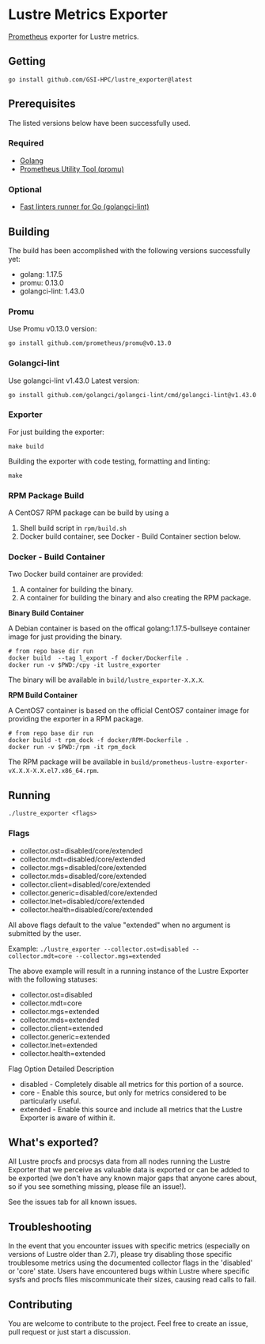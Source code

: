 # Lustre Metrics Exporter

<!-- TODO: Create an issue for both, if necessary.
[![Go Report Card](https://goreportcard.com/badge/github.com/HewlettPackard/lustre_exporter)](https://goreportcard.com/report/github.com/HewlettPackard/lustre_exporter)
[![Build Status](https://travis-ci.org/HewlettPackard/lustre_exporter.svg?branch=master)](https://travis-ci.org/HewlettPackard/lustre_exporter)
-->

[Prometheus](https://prometheus.io/) exporter for Lustre metrics.

## Getting

```
go install github.com/GSI-HPC/lustre_exporter@latest
```
## Prerequisites

The listed versions below have been successfully used.  

### Required

* [Golang](https://golang.org/)
* [Prometheus Utility Tool (promu)](https://github.com/prometheus/promu)

### Optional

* [Fast linters runner for Go (golangci-lint)](https://github.com/golangci/golangci-lint)

## Building

The build has been accomplished with the following versions successfully yet:  

* golang: 1.17.5
* promu: 0.13.0
* golangci-lint: 1.43.0


### Promu

Use Promu v0.13.0 version:  

`go install github.com/prometheus/promu@v0.13.0`


### Golangci-lint

Use golangci-lint v1.43.0
Latest version:  

`go install github.com/golangci/golangci-lint/cmd/golangci-lint@v1.43.0`


### Exporter

For just building the exporter:

`make build`

Building the exporter with code testing, formatting and linting:

`make`

### RPM Package Build

A CentOS7 RPM package can be build by using a 
1. Shell build script in `rpm/build.sh`
2. Docker build container, see Docker - Build Container section below.

### Docker - Build Container

Two Docker build container are provided:  

1. A container for building the binary.
2. A container for building the binary and also creating the RPM package.

**Binary Build Container**

A Debian container is based on the offical golang:1.17.5-bullseye container image for just providing the binary.

```shell
# from repo base dir run
docker build  --tag l_export -f docker/Dockerfile .
docker run -v $PWD:/cpy -it lustre_exporter
```
The binary will be available in `build/lustre_exporter-X.X.X`.

**RPM Build Container**

A CentOS7 container is based on the official CentOS7 container image for providing the exporter in a RPM package.

```shell
# from repo base dir run
docker build -t rpm_dock -f docker/RPM-Dockerfile .
docker run -v $PWD:/rpm -it rpm_dock
```
The RPM package will be available in `build/prometheus-lustre-exporter-vX.X.X-X.X.el7.x86_64.rpm`.

## Running

```
./lustre_exporter <flags>
```

### Flags

* collector.ost=disabled/core/extended
* collector.mdt=disabled/core/extended
* collector.mgs=disabled/core/extended
* collector.mds=disabled/core/extended
* collector.client=disabled/core/extended
* collector.generic=disabled/core/extended
* collector.lnet=disabled/core/extended
* collector.health=disabled/core/extended

All above flags default to the value "extended" when no argument is submitted by the user.

Example: `./lustre_exporter --collector.ost=disabled --collector.mdt=core --collector.mgs=extended`

The above example will result in a running instance of the Lustre Exporter with the following statuses:
* collector.ost=disabled
* collector.mdt=core
* collector.mgs=extended
* collector.mds=extended
* collector.client=extended
* collector.generic=extended
* collector.lnet=extended
* collector.health=extended

Flag Option Detailed Description

- disabled - Completely disable all metrics for this portion of a source.
- core - Enable this source, but only for metrics considered to be particularly useful.
- extended - Enable this source and include all metrics that the Lustre Exporter is aware of within it.

## What's exported?

All Lustre procfs and procsys data from all nodes running the Lustre Exporter that we perceive as valuable data is exported or can be added to be exported (we don't have any known major gaps that anyone cares about, so if you see something missing, please file an issue!).

See the issues tab for all known issues.

## Troubleshooting

In the event that you encounter issues with specific metrics (especially on versions of Lustre older than 2.7), please try disabling those specific troublesome metrics using the documented collector flags in the 'disabled' or 'core' state. Users have encountered bugs within Lustre where specific sysfs and procfs files miscommunicate their sizes, causing read calls to fail.

## Contributing

You are welcome to contribute to the project.
Feel free to create an issue, pull request or just start a discussion.
